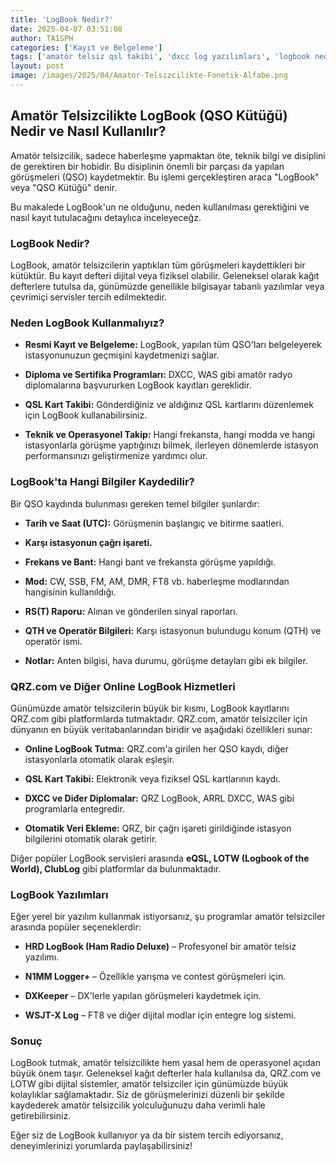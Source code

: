 ```yaml
---
title: 'LogBook Nedir?'
date: 2025-04-07 03:51:08
author: TA1SPH
categories: ['Kayıt ve Belgeleme']
tags: ['amatör telsiz qsl takibi', 'dxcc log yazılımları', 'logbook nedir', 'qrz logbook', 'qso kayıt sistemi']
layout: post
image: /images/2025/04/Amator-Telsizcilikte-Fonetik-Alfabe.png
---
```


## **Amatör Telsizcilikte LogBook (QSO Kütüğü) Nedir ve Nasıl Kullanılır?**

Amatör telsizcilik, sadece haberleşme yapmaktan öte, teknik bilgi ve disiplini de gerektiren bir hobidir. Bu disiplinin önemli bir parçası da yapılan görüşmeleri (QSO) kaydetmektir. Bu işlemi gerçekleştiren araca "LogBook" veya "QSO Kütüğü" denir.

Bu makalede LogBook'un ne olduğunu, neden kullanılması gerektiğini ve nasıl kayıt tutulacağını detaylıca inceleyeceğz.

### **LogBook Nedir?**

LogBook, amatör telsizcilerin yaptıkları tüm görüşmeleri kaydettikleri bir kütüktür. Bu kayıt defteri dijital veya fiziksel olabilir. Geleneksel olarak kağıt defterlere tutulsa da, günümüzde genellikle bilgisayar tabanlı yazılımlar veya çevrimiçi servisler tercih edilmektedir.

### **Neden LogBook Kullanmalıyız?**

- **Resmi Kayıt ve Belgeleme:** LogBook, yapılan tüm QSO'ları belgeleyerek istasyonunuzun geçmişini kaydetmenizi sağlar.

- **Diploma ve Sertifika Programları:** DXCC, WAS gibi amatör radyo diplomalarına başvururken LogBook kayıtları gereklidir.

- **QSL Kart Takibi:** Gönderdiğiniz ve aldığınız QSL kartlarını düzenlemek için LogBook kullanabilirsiniz.

- **Teknik ve Operasyonel Takip:** Hangi frekansta, hangi modda ve hangi istasyonlarla görüşme yaptığınızı bilmek, ilerleyen dönemlerde istasyon performansınızı geliştirmenize yardımcı olur.

### **LogBook'ta Hangi Bilgiler Kaydedilir?**

Bir QSO kaydında bulunması gereken temel bilgiler şunlardır:

- **Tarih ve Saat (UTC):** Görüşmenin başlangıç ve bitirme saatleri.

- **Karşı istasyonun çağrı işareti.**

- **Frekans ve Bant:** Hangi bant ve frekansta görüşme yapıldığı.

- **Mod:** CW, SSB, FM, AM, DMR, FT8 vb. haberleşme modlarından hangisinin kullanıldığı.

- **RS(T) Raporu:** Alınan ve gönderilen sinyal raporları.

- **QTH ve Operatör Bilgileri:** Karşı istasyonun bulundugu konum (QTH) ve operatör ismi.

- **Notlar:** Anten bilgisi, hava durumu, görüşme detayları gibi ek bilgiler.

### **QRZ.com ve Diğer Online LogBook Hizmetleri**

Günümüzde amatör telsizcilerin büyük bir kısmı, LogBook kayıtlarını QRZ.com gibi platformlarda tutmaktadır. QRZ.com, amatör telsizciler için dünyanın en büyük veritabanlarından biridir ve aşağıdaki özellikleri sunar:

- **Online LogBook Tutma:** QRZ.com'a girilen her QSO kaydı, diğer istasyonlarla otomatik olarak eşleşir.

- **QSL Kart Takibi:** Elektronik veya fiziksel QSL kartlarının kaydı.

- **DXCC ve Diđer Diplomalar:** QRZ LogBook, ARRL DXCC, WAS gibi programlarla entegredir.

- **Otomatik Veri Ekleme:** QRZ, bir çağrı işareti girildiğinde istasyon bilgilerini otomatik olarak getirir.

Diğer popüler LogBook servisleri arasında **eQSL, LOTW (Logbook of the World), ClubLog** gibi platformlar da bulunmaktadır.

### **LogBook Yazılımları**

Eğer yerel bir yazılım kullanmak istiyorsanız, şu programlar amatör telsizciler arasında popüler seçeneklerdir:

- **HRD LogBook (Ham Radio Deluxe)** – Profesyonel bir amatör telsiz yazılımı.

- **N1MM Logger+** – Özellikle yarışma ve contest görüşmeleri için.

- **DXKeeper** – DX'lerle yapılan görüşmeleri kaydetmek için.

- **WSJT-X Log** – FT8 ve diğer dijital modlar için entegre log sistemi.

### **Sonuç**

LogBook tutmak, amatör telsizcilikte hem yasal hem de operasyonel açıdan büyük önem taşır. Geleneksel kağıt defterler hala kullanılsa da, QRZ.com ve LOTW gibi dijital sistemler, amatör telsizciler için günümüzde büyük kolaylıklar sağlamaktadır. Siz de görüşmelerinizi düzenli bir şekilde kaydederek amatör telsizcilik yolculuğunuzu daha verimli hale getirebilirsiniz.

Eğer siz de LogBook kullanıyor ya da bir sistem tercih ediyorsanız, deneyimlerinizi yorumlarda paylaşabilirsiniz!
